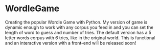 # WordleGame
Creating the popular Wordle Game with Python. My version of game is dynamic enough to work with any corpus you feed in and you can set the length of word to guess and number of tries. The default version has a 5 letter words corpus with 6 tries, like in the original world. This is functional and an interactive version with a front-end will be released soon!
